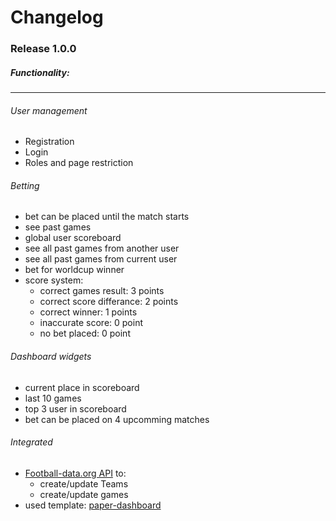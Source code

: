 # Changelog

### Release 1.0.0

##### Functionality:
---
###### User management

* Registration
* Login
* Roles and page restriction

###### Betting

* bet can be placed until the match starts
* see past games
* global user scoreboard
* see all past games from another user
* see all past games from current user
* bet for worldcup winner
* score system:
    * correct games result: 3 points
    * correct score differance: 2 points
    * correct winner: 1 points
    * inaccurate score: 0 point
    * no bet placed: 0 point

###### Dashboard widgets

* current place in scoreboard
* last 10 games
* top 3 user in scoreboard
* bet can be placed on 4 upcomming matches

###### Integrated

* [Football-data.org API](<https://api.football-data.org/>) to:
    * create/update Teams
    * create/update games
* used template: [paper-dashboard](https://www.creative-tim.com/product/paper-dashboard)
